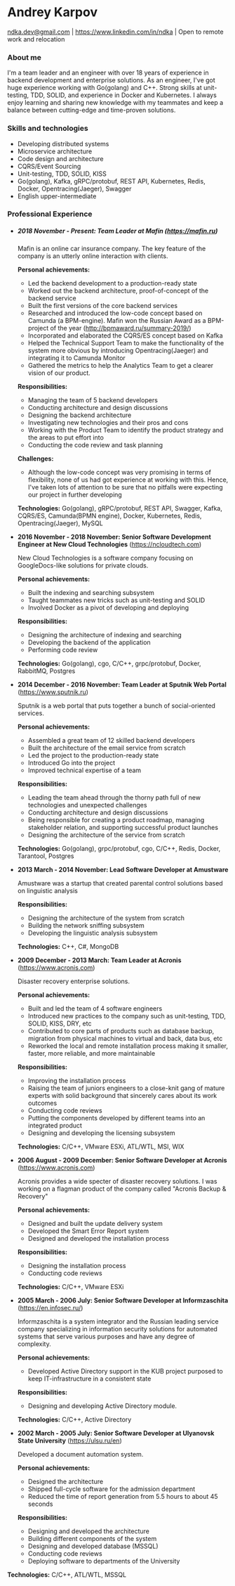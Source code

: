 # Andrey Karpov
ndka.dev@gmail.com | https://www.linkedin.com/in/ndka | Open to remote work and relocation
### About me
  I'm a team leader and an engineer with over 18 years of experience in backend development and enterprise solutions. As an engineer, I've got huge experience working with Go(golang) and C++. Strong skills at unit-testing, TDD, SOLID, and experience in Docker and Kubernetes. I always enjoy learning and sharing new knowledge with my teammates and keep a balance between cutting-edge and time-proven solutions.

### Skills and technologies
- Developing distributed systems
- Microservice architecture
- Code design and architecture
- CQRS/Event Sourcing
- Unit-testing, TDD, SOLID, KISS
- Go(golang), Kafka, gRPC/protobuf, REST API, Kubernetes, Redis, Docker, Opentracing(Jaeger), Swagger
- English upper-intermediate

### Professional Experience
* ##### 2018 November - Present: Team Leader at Mafin (https://mafin.ru)

  Mafin is an online car insurance company. The key feature of the company is an utterly online interaction with clients.

  **Personal achievements:**
  - Led the backend development to a production-ready state
  - Worked out the backend architecture, proof-of-concept of the backend service
  - Built the first versions of the core backend services
  - Researched and introduced the low-code concept based on Camunda (a BPM-engine). Mafin won the Russian Award as a BPM-project of the year (http://bpmaward.ru/summary-2019/)
  - Incorporated and elaborated the CQRS/ES concept based on Kafka
  - Helped the Technical Support Team to make the functionality of the system more obvious by introducing Opentracing(Jaeger) and integrating it to Camunda Monitor
  - Gathered the metrics to help the Analytics Team to get a clearer vision of our product.

  **Responsibilities:**
  - Managing the team of 5 backend developers
  - Conducting architecture and design discussions
  - Designing the backend architecture
  - Investigating new technologies and their pros and cons
  - Working with the Product Team to identify the product strategy and the areas to put effort into
  - Conducting the code review and task planning

  **Challenges:**
  - Although the low-code concept was very promising in terms of flexibility, none of us had got experience at working with this. Hence, I've taken lots of attention to be sure that no pitfalls were expecting our project in further developing

  **Technologies:** Go(golang), gRPC/protobuf, REST API, Swagger, Kafka, CQRS/ES, Camunda(BPMN engine), Docker, Kubernetes, Redis, Opentracing(Jaeger), MySQL

* **2016 November - 2018 November: Senior Software Development Engineer at New Cloud Technologies** (https://ncloudtech.com)

  New Cloud Technologies is a software company focusing on GoogleDocs-like solutions for private clouds.

  **Personal achievements:**
  - Built the indexing and searching subsystem
  - Taught teammates new tricks such as unit-testing and SOLID
  - Involved Docker as a pivot of developing and deploying

  **Responsibilities:**
  - Designing the architecture of indexing and searching
  - Developing the backend of the application
  - Performing code review

  **Technologies:** Go(golang), cgo, C/C++, grpc/protobuf, Docker, RabbitMQ, Postgres

* **2014 December - 2016 November: Team Leader at Sputnik Web Portal** (https://www.sputnik.ru)

  Sputnik is a web portal that puts together a bunch of social-oriented services.

  **Personal achievements:**
  - Assembled a great team of 12 skilled backend developers
  - Built the architecture of the email service from scratch
  - Led the project to the production-ready state
  - Introduced Go into the project
  - Improved technical expertise of a team

  **Responsibilities:**
  - Leading the team ahead through the thorny path full of new technologies and unexpected challenges
  - Conducting architecture and design discussions
  - Being responsible for creating a product roadmap, managing stakeholder relation, and supporting successful product launches
  - Designing the architecture of the service from scratch

  **Technologies:** Go(golang), grpc/protobuf, cgo, C/C++, Redis, Docker, Tarantool, Postgres

* **2013 March - 2014 November: Lead Software Developer at Amustware**

  Amustware was a startup that created parental control solutions based on linguistic analysis

  **Responsibilities:**
  - Designing the architecture of the system from scratch
  - Building the network sniffing subsystem
  - Developing the linguistic analysis subsystem

  **Technologies:** C++, C#, MongoDB

* **2009 December - 2013 March: Team Leader at Acronis** (https://www.acronis.com)

  Disaster recovery enterprise solutions.

  **Personal achievements:**
  - Built and led the team of 4 software engineers
  - Introduced new practices to the company such as unit-testing, TDD, SOLID, KISS, DRY, etc
  - Contributed to core parts of products such as database backup, migration from physical machines to virtual and back, data bus, etc
  - Reworked the local and remote installation process making it smaller, faster, more reliable, and more maintainable

  **Responsibilities:**
  - Improving the installation process
  - Raising the team of juniors engineers to a close-knit gang of mature experts with solid background that sincerely cares about its work outcomes
  - Conducting code reviews
  - Putting the components developed by different teams into an integrated product
  - Designing and developing the licensing subsystem

  **Technologies:** C/C++, VMware ESXi, ATL/WTL, MSI, WIX

* **2006 August - 2009 December: Senior Software Developer at Acronis** (https://www.acronis.com)

  Acronis provides a wide specter of disaster recovery solutions. I was working on a flagman product of the company called "Acronis Backup & Recovery"

  **Personal achievements:**
  - Designed and built the update delivery system
  - Developed the Smart Error Report system
  - Designed and developed the installation process

  **Responsibilities:**
  - Designing the installation process
  - Conducting code reviews

  **Technologies:** C/C++, VMware ESXi

* **2005 March - 2006 July: Senior Software Developer at Informzaschita** (https://en.infosec.ru/)

  Informzaschita is a system integrator and the Russian leading service company specializing in information security solutions for automated systems that serve various purposes and have any degree of complexity.

  **Personal achievements:**
  - Developed Active Directory support in the KUB project purposed to keep IT-infrastructure in a consistent state

  **Responsibilities:**
  - Designing and developing Active Directory module.

  **Technologies:** C/C++, Active Directory

* **2002 March - 2005 July: Senior Software Developer at Ulyanovsk State University** (https://ulsu.ru/en)

  Developed a document automation system.

  **Personal achievements:**
  - Designed the architecture
  - Shipped full-cycle software for the admission department
  - Reduced the time of report generation from 5.5 hours to about 45 seconds

  **Responsibilities:**
  - Designing and developed the architecture
  - Building different components of the system
  - Designing and developed database (MSSQL)
  - Conducting code reviews
  - Deploying software to departments of the University

 **Technologies:** C/C++, ATL/WTL, MSSQL
